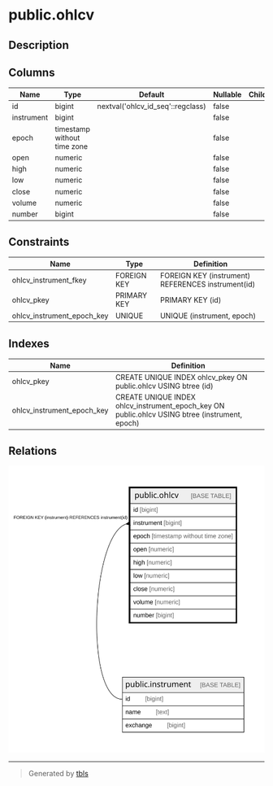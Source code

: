 # public.ohlcv

## Description

## Columns

| Name | Type | Default | Nullable | Children | Parents | Comment |
| ---- | ---- | ------- | -------- | -------- | ------- | ------- |
| id | bigint | nextval('ohlcv_id_seq'::regclass) | false |  |  |  |
| instrument | bigint |  | false |  | [public.instrument](public.instrument.md) |  |
| epoch | timestamp without time zone |  | false |  |  |  |
| open | numeric |  | false |  |  |  |
| high | numeric |  | false |  |  |  |
| low | numeric |  | false |  |  |  |
| close | numeric |  | false |  |  |  |
| volume | numeric |  | false |  |  |  |
| number | bigint |  | false |  |  |  |

## Constraints

| Name | Type | Definition |
| ---- | ---- | ---------- |
| ohlcv_instrument_fkey | FOREIGN KEY | FOREIGN KEY (instrument) REFERENCES instrument(id) |
| ohlcv_pkey | PRIMARY KEY | PRIMARY KEY (id) |
| ohlcv_instrument_epoch_key | UNIQUE | UNIQUE (instrument, epoch) |

## Indexes

| Name | Definition |
| ---- | ---------- |
| ohlcv_pkey | CREATE UNIQUE INDEX ohlcv_pkey ON public.ohlcv USING btree (id) |
| ohlcv_instrument_epoch_key | CREATE UNIQUE INDEX ohlcv_instrument_epoch_key ON public.ohlcv USING btree (instrument, epoch) |

## Relations

![er](public.ohlcv.svg)

---

> Generated by [tbls](https://github.com/k1LoW/tbls)
